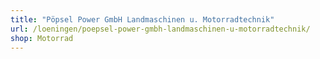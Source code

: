```yaml
---
title: "Pöpsel Power GmbH Landmaschinen u. Motorradtechnik"
url: /loeningen/poepsel-power-gmbh-landmaschinen-u-motorradtechnik/
shop: Motorrad
---
```

